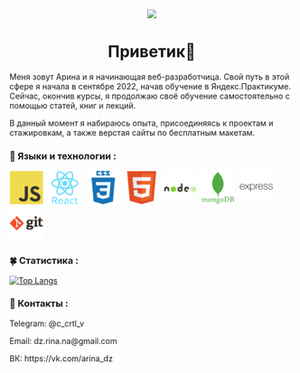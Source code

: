 <div id="header" align="center">
  <img src="https://media.giphy.com/media/v1.Y2lkPTc5MGI3NjExeGNncXh3OGJ5bjg3a2h2cWFpaXA1b3BtMHNyMTR5ZnJxOHYxN2szdyZlcD12MV9pbnRlcm5hbF9naWZfYnlfaWQmY3Q9cw/kJV3yFjaVYtlP0CMOR/giphy.gif" width="200"/>
<h1>Приветик🌱</h1>
</div>
<div align="left">
Меня зовут Арина и я начинающая веб-разработчица. Свой путь в этой сфере я начала в сентябре 2022, начав обучение в Яндекс.Практикуме. Сейчас, окончив курсы, я продолжаю своё обучение самостоятельно с помощью статей, книг и лекций. 
  
В данный момент я набираюсь опыта, присоединяясь к проектам и стажировкам, а также верстая сайты по бесплатным макетам.
</div>


### :sauropod: Языки и технологии :
<div>
  <img src="https://github.com/devicons/devicon/blob/master/icons/javascript/javascript-original.svg" title="JavaScript" alt="JavaScript" width="60" height="60"/>&nbsp;
  <img src="https://github.com/devicons/devicon/blob/master/icons/react/react-original-wordmark.svg" title="React" alt="React" width="60" height="60"/>&nbsp;
  <img src="https://github.com/devicons/devicon/blob/master/icons/css3/css3-plain-wordmark.svg"  title="CSS3" alt="CSS" width="60" height="60"/>&nbsp;
  <img src="https://github.com/devicons/devicon/blob/master/icons/html5/html5-original.svg" title="HTML5" alt="HTML" width="60" height="60"/>&nbsp;
  <img src="https://github.com/devicons/devicon/blob/master/icons/nodejs/nodejs-original-wordmark.svg" title="NodeJS" alt="NodeJS" width="60" height="60"/>&nbsp;
  <img src="https://github.com/devicons/devicon/blob/master/icons/mongodb/mongodb-plain-wordmark.svg" title="MongoDB" alt="MongoDB" width="60" height="60"/>&nbsp;
  <img src="https://github.com/devicons/devicon/blob/master/icons/express/express-original-wordmark.svg" title="Express.js" alt="Express.js" width="60" height="60"/>&nbsp;
  <img src="https://github.com/devicons/devicon/blob/master/icons/git/git-original-wordmark.svg" title="Git" **alt="Git" width="60" height="60"/>&nbsp;
</div>


### :four_leaf_clover: Статистика :
[![Top Langs](https://github-readme-stats.vercel.app/api/top-langs/?username=rina-dz&layout=compact&theme=vision-friendly-dark)](https://github.com/anuraghazra/github-readme-stats)


### :love_letter: Контакты :
<div>
  <p>Telegram: @c_crtl_v</p>
  <p>Email: dz.rina.na@gmail.com</p>
  <p>ВК: https://vk.com/arina_dz</p>
</div>
